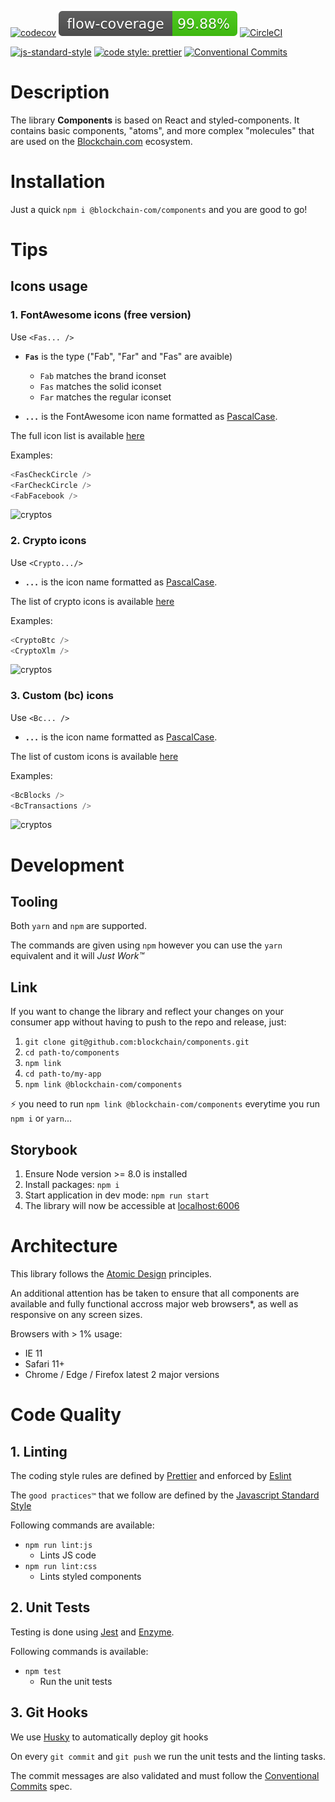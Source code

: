 [![codecov](https://codecov.io/gh/blockchain/components/branch/master/graph/badge.svg)](https://codecov.io/gh/blockchain/components)
[![flow-coverage](artifacts/flow-coverage-badge.svg)](http://flow.org)
[![CircleCI](https://circleci.com/gh/blockchain/components/tree/master.svg?style=svg)](https://circleci.com/gh/blockchain/components/tree/master)

[![js-standard-style](https://img.shields.io/badge/code%20style-standard-brightgreen.svg)](http://standardjs.com)
[![code style: prettier](https://img.shields.io/badge/code_style-prettier-ff69b4.svg?style=flat-square)](https://github.com/prettier/prettier)
[![Conventional Commits](https://img.shields.io/badge/Conventional%20Commits-1.0.0-green.svg)](https://conventionalcommits.org)

# Description
The library **Components** is based on React and styled-components. It contains basic components, "atoms", and more complex "molecules" that are used on the [Blockchain.com](https://www.blockchain.com) ecosystem.

# Installation

Just a quick `npm i @blockchain-com/components` and you are good to go!

# Tips

## Icons usage

### 1. FontAwesome icons (free version)
Use `<Fas... />`

* **`Fas`** is the type ("Fab", "Far" and "Fas" are avaible)
  * `Fab` matches the brand iconset
  * `Fas` matches the solid iconset
  * `Far` matches the regular iconset

* **`...`** is the FontAwesome icon name formatted as [PascalCase](http://wiki.c2.com/?PascalCase).

The full icon list is available [here](https://fontawesome.com/icons)

Examples:

```javascript
<FasCheckCircle />
<FarCheckCircle />
<FabFacebook />
```

![cryptos](https://cldup.com/Zk6b878l6f.png)

### 2. Crypto icons
Use `<Crypto.../>`

* **`...`** is the icon name formatted as [PascalCase](http://wiki.c2.com/?PascalCase).

The list of crypto icons is available [here](http://cryptoicons.co/)

Examples:

```javascript
<CryptoBtc />
<CryptoXlm />
```

![cryptos](https://cldup.com/zp5HYSkfv6.png)

### 3. Custom (bc) icons
Use `<Bc... />`

* **`...`** is the icon name formatted as [PascalCase](http://wiki.c2.com/?PascalCase).

The list of custom icons is available [here](https://github.com/blockchain/components/blob/master/src/Atoms/Icons/custom/index.js)

Examples:

```javascript
<BcBlocks />
<BcTransactions />
```

![cryptos](https://cldup.com/xMP2jL1hjW.png)

# Development

## Tooling

Both `yarn` and `npm` are supported.

The commands are given using `npm` however you can use the `yarn` equivalent and it will *Just Work™*

## Link

If you want to change the library and reflect your changes on your consumer app without having to push to the repo and release, just:

1. `git clone git@github.com:blockchain/components.git`
2. `cd path-to/components`
3. `npm link`
4. `cd path-to/my-app`
5. `npm link @blockchain-com/components`

:zap: you need to run `npm link @blockchain-com/components` everytime you run `npm i` or `yarn`...

## Storybook

1. Ensure Node version >= 8.0 is installed
2. Install packages: `npm i`
3. Start application in dev mode: `npm run start`
4. The library will now be accessible at [localhost:6006](http://localhost:6006)

# Architecture
This library follows the [Atomic Design](http://atomicdesign.bradfrost.com/chapter-2/) principles.

An additional attention has be taken to ensure that all components are available and fully functional accross major web browsers*, as well as responsive on any screen sizes.

Browsers with > 1% usage:
* IE 11
* Safari 11+
* Chrome / Edge / Firefox latest 2 major versions

# Code Quality

## 1. Linting
The coding style rules are defined by [Prettier](https://prettier.io/) and enforced by [Eslint](https://eslint.org)

The ```good practices™``` that we follow are defined by the [Javascript Standard Style](https://standardjs.com/rules.html)

Following commands are available:
* `npm run lint:js`
  * Lints JS code
* `npm run lint:css`
  * Lints styled components

## 2. Unit Tests

Testing is done using [Jest](https://facebook.github.io/jest/) and [Enzyme](http://airbnb.io/enzyme/).

Following commands is available:
* `npm test`
  * Run the unit tests


## 3. Git Hooks
We use [Husky](https://github.com/typicode/husky) to automatically deploy git hooks

On every `git commit` and `git push` we run the unit tests and the linting tasks.

The commit messages are also validated and must follow the [Conventional Commits](https://conventionalcommits.org/) spec.
